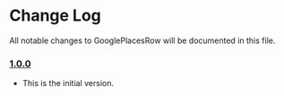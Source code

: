 # Change Log
All notable changes to GooglePlacesRow will be documented in this file.

### [1.0.0](https://github.com/EurekaCommunity/GooglePlacesRow/releases/tag/1.0.0)
<!-- Released on 2016-01-20. -->

* This is the initial version.

[xmartlabs]: https://xmartlabs.com
